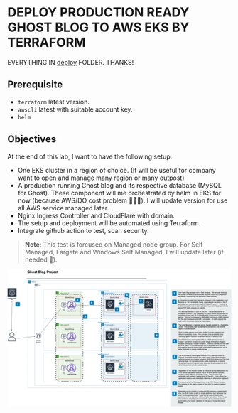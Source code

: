 # DEPLOY PRODUCTION READY GHOST BLOG TO AWS EKS BY TERRAFORM

EVERYTHING IN [deploy](./deploy) FOLDER. THANKS!

## Prerequisite

- `terraform` latest version.
- `awscli` latest with suitable account key.
- `helm`

## Objectives

At the end of this lab, I want to have the following setup:

- One EKS cluster in a region of choice. (It will be useful for company want to open and manage many region or many outpost)
- A production running Ghost blog and its respective database (MySQL for Ghost). These component will me orchestrated by helm in EKS for now (because AWS/DO cost problem 🐨🐨🐨). I will update version for use all AWS service managed later.
- Nginx Ingress Controller and CloudFlare with domain.
- The setup and deployment will be automated using Terraform.
- Integrate  github action to test, scan security.

> **Note**: This test is forcused on Managed node group. For Self Managed, Fargate and Windows Self Managed, I will update later (if needed :lying_face:).

![Architecture](/Ghost-Blog.png "Architecture")
